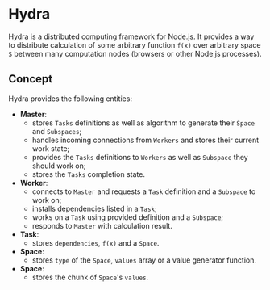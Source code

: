 # Hydra

Hydra is a distributed computing framework for Node.js. It provides a way to distribute calculation of some arbitrary function `f(x)` over arbitrary space `S` between many computation nodes (browsers or other Node.js processes).

## Concept

Hydra provides the following entities:
  - **Master**:
    - stores `Tasks` definitions as well as algorithm to generate their `Space` and `Subspaces`;
    - handles incoming connections from `Workers` and stores their current work state;
    - provides the `Tasks` definitions to `Workers` as well as `Subspace` they should work on;
    - stores the `Tasks` completion state.
  - **Worker**:
    - connects to `Master` and requests a `Task` definition and a `Subspace` to work on;
    - installs dependencies listed in a `Task`;
    - works on a `Task` using provided definition and a `Subspace`;
    - responds to `Master` with calculation result.
  - **Task**:
    - stores `dependencies`, `f(x)` and a `Space`.
  - **Space**:
    - stores `type` of the `Space`, `values` array or a value generator function.
  - **Space**:
    - stores the chunk of `Space`'s `values`.
